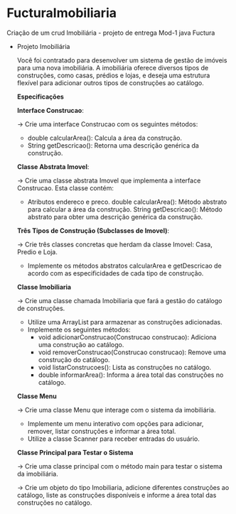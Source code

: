 # FucturaImobiliaria
 Criação de um crud Imobiliária - projeto de entrega Mod-1 java Fuctura

- Projeto Imobiliária
    
    Você foi contratado para desenvolver um sistema de gestão de imóveis para uma nova imobiliária. A imobiliária oferece diversos tipos de construções, como casas, prédios e lojas, e deseja uma estrutura flexível para adicionar outros tipos de construções ao catálogo.
    
    **Especificações**
    
    **Interface Construcao**:
    
    → Crie uma interface Construcao com os seguintes métodos:
    
    - double calcularArea(): Calcula a área da construção.
    - String getDescricao(): Retorna uma descrição genérica da construção.
    
    **Classe Abstrata Imovel**:
    
    → Crie uma classe abstrata Imovel que implementa a interface Construcao. Esta classe contém:
    
    - Atributos endereco e preco.
    double calcularArea(): Método abstrato para calcular a área da construção.
    String getDescricao(): Método abstrato para obter uma descrição genérica da construção.
    
    **Três Tipos de Construção (Subclasses de Imovel)**:
    
    → Crie três classes concretas que herdam da classe Imovel: Casa, Predio e Loja.
    
    - Implemente os métodos abstratos calcularArea e getDescricao de acordo com as especificidades de cada tipo de construção.
    
    **Classe Imobiliaria**
    
    → Crie uma classe chamada Imobiliaria que fará a gestão do catálogo de construções.
    
    - Utilize uma ArrayList para armazenar as construções adicionadas.
    - Implemente os seguintes métodos:
        - void adicionarConstrucao(Construcao construcao): Adiciona uma construção ao catálogo.
        - void removerConstrucao(Construcao construcao): Remove uma construção do catálogo.
        - void listarConstrucoes(): Lista as construções no catálogo.
        - double informarArea(): Informa a área total das construções no catálogo.
    
    **Classe Menu**
    
    → Crie uma classe Menu que interage com o sistema da imobiliária.
    
    - Implemente um menu interativo com opções para adicionar, remover, listar construções e informar a área total.
    - Utilize a classe Scanner para receber entradas do usuário.
    
    **Classe Principal para Testar o Sistema**
    
    → Crie uma classe principal com o método main para testar o sistema da imobiliária.
    
    → Crie um objeto do tipo Imobiliaria, adicione diferentes construções ao catálogo, liste as construções disponíveis e informe a área total das construções no catálogo.
